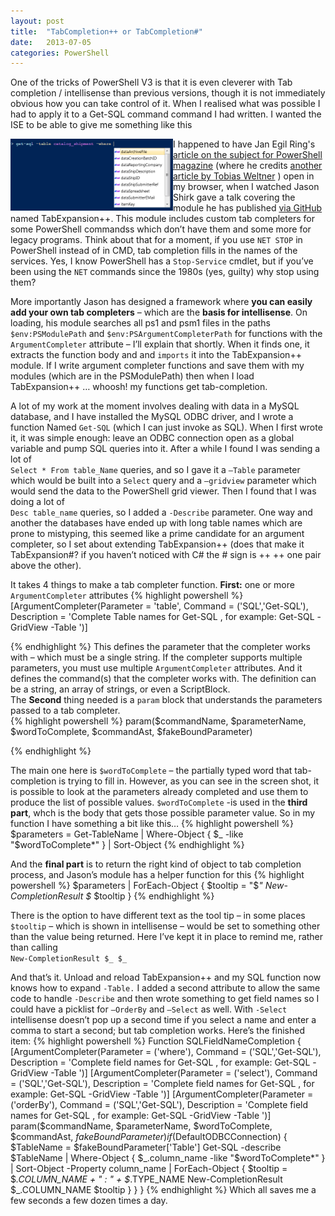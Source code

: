```yaml
---
layout: post
title:  "TabCompletion++ or TabCompletion#"
date:   2013-07-05
categories: PowerShell
--- 
```

One of the tricks of PowerShell V3 is that it is even cleverer with Tab completion / intellisense than previous versions, though it is not immediately obvious how you can take control of it.  When I realised what was possible I had to apply it to a Get-SQL command command I had written. I wanted the ISE to be able to give me something like this

<a href="/assets/tab-expansionISE.png"><img style="float:left;" alt="ISE Tab-Expansion" align="left" src="/assets/tab-expansionISE.png" width="260" height="115" /></a>

I happened to have Jan Egil Ring's [article on the subject for PowerShell magazine](http://www.powershellmagazine.com/2012/11/29/using-custom-argument-completers-in-powershell-3-0/) (where he credits [another article by Tobias Weltner](http://www.powertheshell.com/dynamicargumentcompletion/) ) open in my browser, when I watched Jason Shirk gave a talk covering the module he has published [via GitHub](https://github.com/lzybkr/TabExpansionPlusPlus) named TabExpansion++. This module includes custom tab completers for some PowerShell commandss which don’t have them and some more for legacy programs. Think about that for a moment, if you use `NET STOP` in PowerShell instead of in CMD, tab completion fills in the names of the services. Yes, I know PowerShell has a `Stop-Service` cmdlet, but if you’ve been using the `NET` commands since the 1980s (yes, guilty) why stop using them?

More importantly Jason has designed a framework where **you can easily add your own tab completers** – which are the **basis for intellisense**. On loading, his module searches all ps1 and psm1 files in the paths `$env:PSModulePath` and `$env:PSArgumentCompleterPath` for functions with the `ArgumentCompleter` attribute – I’ll explain that shortly.  When it finds one, it extracts the function body and and `imports` it into the TabExpansion++ module. If I write argument completer functions and save them with my modules (which are in the PSModulePath) then when I load TabExpansion++ … whoosh! my functions get tab-completion.

A lot of my work at the moment involves dealing with data in a MySQL database, and I have installed the MySQL ODBC driver, and I wrote a function Named `Get-SQL` (which I can just invoke as SQL).
When I first wrote it, it was simple enough: leave an ODBC connection open as a global variable and pump SQL queries into it. After a while I found I was sending a lot of     
`Select * From table_Name` queries, and so I gave it a `–Table` parameter which would be built into a `Select` query and a `–gridview` parameter which would send the data to the PowerShell grid viewer. Then I found that I was doing a lot of     
`Desc table_name` queries, so I added a `-Describe` parameter. One way and another the databases have ended up with long table names which are prone to mistyping, this seemed like a prime candidate for an argument completer, so I set about extending TabExpansion++ (does that make it TabExpansion#? if you haven’t noticed with C# the # sign is ++ ++ one pair above the other).

It takes 4 things to make a tab completer function. **First:** one or more `ArgumentCompleter` attributes
{% highlight powershell %}
[ArgumentCompleter(Parameter   = 'table',
                   Command     = ('SQL','Get-SQL'),
                   Description = 'Complete Table names for Get-SQL , for example: Get-SQL -GridView -Table ')]
                   
{% endhighlight %}
This defines the parameter that the completer works with – which must be a single string. If the completer supports multiple parameters, you must use multiple `ArgumentCompleter` attributes. 
And it defines the command(s) that the completer works with. The definition can be a string, an array of strings, or even a ScriptBlock.     
The **Second** thing needed is a `param` block  that understands the parameters passed to a tab completer.    
{% highlight powershell %}
param($commandName, $parameterName, $wordToComplete, $commandAst, $fakeBoundParameter)

{% endhighlight %}

The main one here is `$wordToComplete` – the partially typed word that tab-completion is trying to fill in. However, as you can see in the screen shot, it is possible to look at the parameters already completed and use them to produce the list of possible values.
`$wordToComplete` -is used in the **third part**, whch is the body that gets those possible parameter value. So in my function I have something a bit like this…
{% highlight powershell %}
  $parameters = Get-TableName | Where-Object { $_ -like "$wordToComplete*" } | Sort-Object
{% endhighlight %}

And the **final part** is to return the right kind of object to tab completion process, and Jason’s module has a helper function for this
{% highlight powershell %}
    $parameters | ForEach-Object {
        $tooltip = "$_"
        New-CompletionResult $_ $tooltip
    }
{% endhighlight %}

There is the option to have different text as the tool tip – in some places `$tooltip` – which is shown in intellisense – would be set to something other than the value being returned. Here I’ve kept it in place to remind me, rather than calling    
`New-CompletionResult $_ $_`

And that’s it. Unload and reload TabExpansion++ and my SQL function now knows how to expand `-Table.` I added a second attribute to allow the same code to handle `-Describe` and then wrote something to get field names so I could have a picklist for `–OrderBy` and `–Select` as well. With `-Select` intellisense doesn’t pop up a second time if you select a name and enter a comma to start a second; but tab completion works. Here’s the finished item:
{% highlight powershell %}
Function SQLFieldNameCompletion {
    [ArgumentCompleter(Parameter   = ('where'),
                       Command     = ('SQL','Get-SQL'),
                       Description = 'Complete field names for Get-SQL , for example: Get-SQL -GridView -Table ')]
    [ArgumentCompleter(Parameter   = ('select'),
                       Command     = ('SQL','Get-SQL'),
                       Description = 'Complete field names for Get-SQL , for example: Get-SQL -GridView -Table ')]
    [ArgumentCompleter(Parameter   = ('orderBy'),
                       Command     = ('SQL','Get-SQL'),
                       Description = 'Complete field names for Get-SQL , for example: Get-SQL -GridView -Table ')]
    param($commandName, $parameterName, $wordToComplete, $commandAst, $fakeBoundParameter)
    if ($DefaultODBCConnection) {
        $TableName = $fakeBoundParameter['Table']
        Get-SQL -describe $TableName | Where-Object { $_.column_name -like "$wordToComplete*" } | 
            Sort-Object -Property column_name | ForEach-Object {
                $tooltip           = $_.COLUMN_NAME + " : " + $_.TYPE_NAME
                New-CompletionResult $_.COLUMN_NAME $tooltip
        }
   }
}
{% endhighlight %}
Which all saves me a few seconds a few dozen times a day.